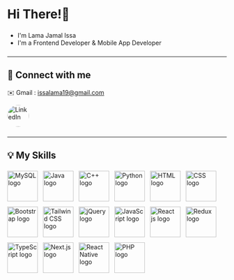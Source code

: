 <h1 align="left">Hi There!👋</h1>

###

<ul>
  <li>I'm Lama Jamal Issa</li>
  <li>I'm a Frontend Developer &   Mobile App Developer</li>
</ul>

###
<hr>
<h2 align="left">💬 Connect with me</h2>
<p>✉️ Gmail : <a href="mailto:issalama19@gmail.com">issalama19@gmail.com</a></p>
<div>
  <a href="https://www.linkedin.com/in/lama-issa/" target="_blank" style="text-decoration: none;">
    <img src="https://images.rawpixel.com/image_png_800/czNmcy1wcml2YXRlL3Jhd3BpeGVsX2ltYWdlcy93ZWJzaXRlX2NvbnRlbnQvbHIvdjk4Mi1kNS0xMF8xLnBuZw.png" 
         alt="LinkedIn" width="50" style="vertical-align: middle; border-radius: 50%; margin-right: 8px;">
  </a>
</div>

###
<hr>
<h2 align="left">💡 My Skills</h2>

###

<div align="left" style="display: flex; flex-wrap: wrap; gap: 12px;">
  <img src="https://pbs.twimg.com/profile_images/1255113654049128448/J5Yt92WW_400x400.png" style="width: 70px; height: 70px; object-fit: contain;" alt="MySQL logo" />
  <img src="https://encrypted-tbn0.gstatic.com/images?q=tbn:ANd9GcSJZGwa6BKb_TT1zoteRTog7FXQAbxixJ6F-w&s" style="width: 70px; height: 70px; object-fit: contain;" alt="Java logo" />
  <img src="https://images.prismic.io/keep-it/cbe401fa-ce4b-4644-985f-e2bb42b909ef_28_WhyC%2B%2B.png?auto=compress,format&rect=0,0,1200,1200&w=800&h=800" style="width: 70px; height: 70px; object-fit: contain;" alt="C++ logo" />
  <img src="https://png.pngitem.com/pimgs/s/422-4223370_python-logo-hd-png-download.png" style="width: 70px; height: 70px; object-fit: contain;" alt="Python logo" />
  <img src="https://play-lh.googleusercontent.com/RslBy1o2NEBYUdRjQtUqLbN-ZM2hpks1mHPMiHMrpAuLqxeBPcFSAjo65nQHbTA53YYn" style="width: 70px; height: 70px; object-fit: contain;" alt="HTML logo" />
  <img src="https://play-lh.googleusercontent.com/RTAZb9E639F4JBcuBRTPEk9_92I-kaKgBMw4LFxTGhdCQeqWukXh74rTngbQpBVGxqo" style="width: 70px; height: 70px; object-fit: contain;" alt="CSS logo" />
  <img src="https://i.pinimg.com/originals/c1/78/5d/c1785d50a929254419fa4aad0560b058.png" style="width: 70px; height: 70px; object-fit: contain;" alt="Bootstrap logo" />
  <img src="https://encrypted-tbn0.gstatic.com/images?q=tbn:ANd9GcTRt-HrOi-H6bWawkFaOvkjxxIeFf1PfV5Vu0J7_XHRpCmj1ICjQF4TA60c9IEdJo5jxik&usqp=CAU" style="width: 70px; height: 70px; object-fit: contain;" alt="Tailwind CSS logo" />
  <img src="https://blog.kakaocdn.net/dn/GHEla/btqvzuE3wEa/fp3YsDUk6UutFSTo8p9Sxk/img.png" style="width: 70px; height: 70px; object-fit: contain;" alt="jQuery logo" />
  <img src="https://cdn.jsdelivr.net/gh/devicons/devicon/icons/javascript/javascript-original.svg" style="width: 70px; height: 70px; object-fit: contain;" alt="JavaScript logo" />
  
  <img src="https://media2.dev.to/dynamic/image/width=1080,height=1080,fit=cover,gravity=auto,format=auto/https%3A%2F%2Fdev-to-uploads.s3.amazonaws.com%2Fuploads%2Farticles%2F096baapsqqt9fks0us99.png" style="width: 70px; height: 70px; object-fit: contain;" alt="React js logo" />
  <img src="https://negativeepsilon.com/media/attachments/blobs/2023/01/09/PNbZQxCiPVkNWzDNPDx24j_redux_rm05scp.png_riwC4kc5pLH7k1e5ReNajv_2FOQ.webp" style="width: 70px; height: 70px; object-fit: contain;" alt="Redux logo" />
  <img src="https://cdn.jsdelivr.net/gh/devicons/devicon/icons/typescript/typescript-original.svg" style="width: 70px; height: 70px; object-fit: contain;" alt="TypeScript logo" />
  <img src="https://www.digitality.es/img-articulos/ampliadas/que-es-nextjs-y-para-que-sirve-1-1697560678.jpg" style="width: 70px; height: 70px; object-fit: contain;" alt="Next.js logo" />
  <img src="https://blog.kakaocdn.net/dn/clKLGN/btssVHZpfKM/m4IGU07S6dAw8j3cNdKobk/img.png" style="width: 70px; height: 70px; object-fit: contain;" alt="React Native logo" />

<img src="https://media.licdn.com/dms/image/D4E12AQEYqTrWsLnG4A/article-cover_image-shrink_720_1280/0/1702616887440?e=2147483647&v=beta&t=fiv7mCqZUx5JaiuZrTb9ID1sbO7GrWWSU5EKXopH2mE" style="width: 70px; height: 70px; object-fit: contain;" alt="PHP logo" />
</div>








